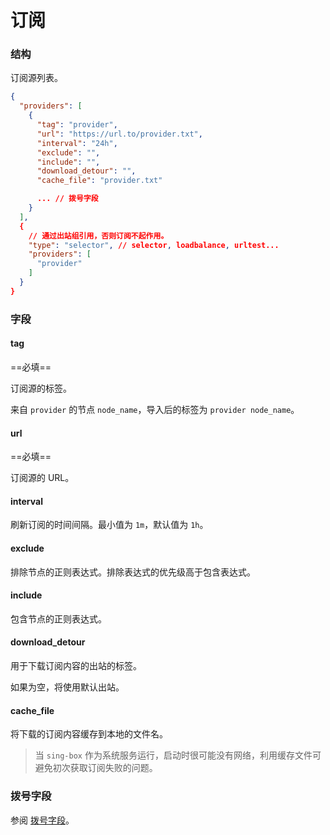 # 订阅

### 结构

订阅源列表。

```json
{
  "providers": [
    {
      "tag": "provider",
      "url": "https://url.to/provider.txt",
      "interval": "24h",
      "exclude": "",
      "include": "",
      "download_detour": "",
      "cache_file": "provider.txt"

      ... // 拨号字段
    }
  ],
  {
    // 通过出站组引用，否则订阅不起作用。
    "type": "selector", // selector, loadbalance, urltest...
    "providers": [
      "provider"
    ]
  }
}
```

### 字段

#### tag

==必填==

订阅源的标签。

来自 `provider` 的节点 `node_name`，导入后的标签为 `provider node_name`。

#### url

==必填==

订阅源的 URL。

#### interval

刷新订阅的时间间隔。最小值为 `1m`，默认值为 `1h`。

#### exclude

排除节点的正则表达式。排除表达式的优先级高于包含表达式。

#### include

包含节点的正则表达式。

#### download_detour

用于下载订阅内容的出站的标签。

如果为空，将使用默认出站。

#### cache_file

将下载的订阅内容缓存到本地的文件名。

> 当 `sing-box` 作为系统服务运行，启动时很可能没有网络，利用缓存文件可避免初次获取订阅失败的问题。

### 拨号字段

参阅 [拨号字段](/zh/configuration/shared/dial/)。